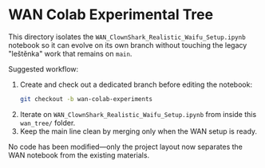 # WAN Colab Experimental Tree

This directory isolates the `WAN_ClownShark_Realistic_Waifu_Setup.ipynb` notebook so it can evolve on its own branch without touching the legacy "leštěnka" work that remains on `main`.

Suggested workflow:

1. Create and check out a dedicated branch before editing the notebook:
   ```bash
   git checkout -b wan-colab-experiments
   ```
2. Iterate on `WAN_ClownShark_Realistic_Waifu_Setup.ipynb` from inside this `wan_tree/` folder.
3. Keep the main line clean by merging only when the WAN setup is ready.

No code has been modified—only the project layout now separates the WAN notebook from the existing materials.

